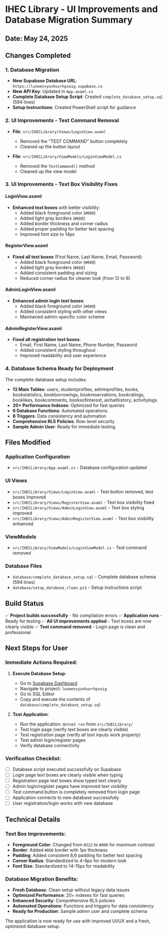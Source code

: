 # IHEC Library - UI Improvements and Database Migration Summary

## Date: May 24, 2025

## Changes Completed

### 1. Database Migration
- **New Supabase Database URL**: `https://luneenvyunhuvrhpsoig.supabase.co`
- **New API Key**: Updated in `App.axaml.cs`
- **Complete Database Setup Script**: Created `complete_database_setup.sql` (594 lines)
- **Setup Instructions**: Created PowerShell script for guidance

### 2. UI Improvements - Test Command Removal
- **File**: `src/IHECLibrary/Views/LoginView.axaml`
  - Removed the "TEST COMMAND" button completely
  - Cleaned up the button layout

- **File**: `src/IHECLibrary/ViewModels/LoginViewModel.cs`
  - Removed the `TestCommand()` method
  - Cleaned up the view model

### 3. UI Improvements - Text Box Visibility Fixes

#### LoginView.axaml
- **Enhanced text boxes** with better visibility:
  - Added black foreground color (`#000`)
  - Added light gray borders (`#DDD`)
  - Added border thickness and corner radius
  - Added proper padding for better text spacing
  - Improved font size to 14px

#### RegisterView.axaml
- **Fixed all text boxes** (First Name, Last Name, Email, Password):
  - Added black foreground color (`#000`)
  - Added light gray borders (`#DDD`)
  - Added consistent padding and sizing
  - Reduced corner radius for cleaner look (from 12 to 6)

#### AdminLoginView.axaml
- **Enhanced admin login text boxes**:
  - Added black foreground color (`#000`)
  - Added consistent styling with other views
  - Maintained admin-specific color scheme

#### AdminRegisterView.axaml
- **Fixed all registration text boxes**:
  - Email, First Name, Last Name, Phone Number, Password
  - Added consistent styling throughout
  - Improved readability and user experience

### 4. Database Schema Ready for Deployment

The complete database setup includes:
- **13 Main Tables**: users, studentprofiles, adminprofiles, books, bookstatistics, bookborrowings, bookreservations, bookratings, booklikes, bookcomments, booksofinterest, aichathistory, activitylogs
- **20+ Performance Indexes**: Optimized for fast queries
- **6 Database Functions**: Automated operations
- **8 Triggers**: Data consistency and automation
- **Comprehensive RLS Policies**: Row-level security
- **Sample Admin User**: Ready for immediate testing

## Files Modified

### Application Configuration
- `src/IHECLibrary/App.axaml.cs` - Database configuration updated

### UI Views
- `src/IHECLibrary/Views/LoginView.axaml` - Test button removed, text boxes improved
- `src/IHECLibrary/Views/RegisterView.axaml` - Text box visibility fixed
- `src/IHECLibrary/Views/AdminLoginView.axaml` - Text box styling improved
- `src/IHECLibrary/Views/AdminRegisterView.axaml` - Text box visibility enhanced

### ViewModels
- `src/IHECLibrary/ViewModels/LoginViewModel.cs` - Test command removed

### Database Files
- `database/complete_database_setup.sql` - Complete database schema (594 lines)
- `database/setup_database_clean.ps1` - Setup instructions script

## Build Status
✅ **Project builds successfully** - No compilation errors
✅ **Application runs** - Ready for testing
✅ **All UI improvements applied** - Text boxes are now clearly visible
✅ **Test command removed** - Login page is clean and professional

## Next Steps for User

### Immediate Actions Required:
1. **Execute Database Setup**:
   - Go to [Supabase Dashboard](https://supabase.com/dashboard)
   - Navigate to project: `luneenvyunhuvrhpsoig`
   - Go to SQL Editor
   - Copy and execute the contents of `database/complete_database_setup.sql`

2. **Test Application**:
   - Run the application: `dotnet run` from `src/IHECLibrary/`
   - Test login page (verify text boxes are clearly visible)
   - Test registration page (verify all text inputs work properly)
   - Test admin login/register pages
   - Verify database connectivity

### Verification Checklist:
- [ ] Database script executed successfully on Supabase
- [ ] Login page text boxes are clearly visible when typing
- [ ] Registration page text boxes show typed text clearly
- [ ] Admin login/register pages have improved text visibility
- [ ] Test command button is completely removed from login page
- [ ] Application connects to new database successfully
- [ ] User registration/login works with new database

## Technical Details

### Text Box Improvements:
- **Foreground Color**: Changed from `#222` to `#000` for maximum contrast
- **Border**: Added `#DDD` border with 1px thickness
- **Padding**: Added consistent 8,6 padding for better text spacing
- **Corner Radius**: Standardized to 4-6px for modern look
- **Font Size**: Standardized to 14-15px for readability

### Database Migration Benefits:
- **Fresh Database**: Clean setup without legacy data issues
- **Optimized Performance**: 20+ indexes for fast queries
- **Enhanced Security**: Comprehensive RLS policies
- **Automated Operations**: Functions and triggers for data consistency
- **Ready for Production**: Sample admin user and complete schema

The application is now ready for use with improved UI/UX and a fresh, optimized database setup.
